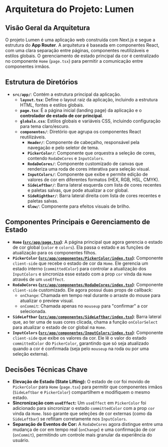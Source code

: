 # Arquitetura do Projeto: Lumen

## Visão Geral da Arquitetura

O projeto Lumen é uma aplicação web construída com Next.js e segue a estrutura do **App Router**. A arquitetura é baseada em componentes React, com uma clara separação entre páginas, componentes reutilizáveis e estilos globais. O gerenciamento de estado principal da cor é centralizado no componente `Home` (`page.tsx`) para permitir a comunicação entre componentes irmãos.

## Estrutura de Diretórios

*   **`src/app/`**: Contém a estrutura principal da aplicação.
    *   **`layout.tsx`**: Define o layout raiz da aplicação, incluindo a estrutura HTML, fontes e estilos globais.
    *   **`page.tsx`**: É a página inicial (landing page) da aplicação e o **controlador de estado de cor principal**.
    *   **`globals.css`**: Estilos globais e variáveis CSS, incluindo configuração para tema claro/escuro.
    *   **`componentes/`**: Diretório que agrupa os componentes React reutilizáveis.
        *   **`Header/`**: Componente de cabeçalho, responsável pela navegação e pelo seletor de tema.
        *   **`PickerColor/`**: Componente que orquestra a seleção de cores, contendo `RodaDeCores` e `InputColors`.
        *   **`RodaDeCores/`**: Componente customizado de canvas que renderiza uma roda de cores interativa para seleção visual.
        *   **`InputColors/`**: Componente que exibe e permite edição de valores de cor em diferentes formatos (HEX, RGB, HSL, CMYK).
        *   **`SideLeftbar/`**: Barra lateral esquerda com lista de cores recentes e paletas salvas, que pode atualizar a cor global.
        *   **`SideRightbar/`**: Barra lateral direita com lista de cores recentes e paletas salvas.
        *   **`Glow/`**: Componente para efeitos visuais de brilho.

## Componentes Principais e Gerenciamento de Estado

*   **`Home` ([`src/app/page.tsx`](src/app/page.tsx:11))**: A página principal que agora gerencia o estado de cor global (`color` e `colors`). Ela passa o estado e as funções de atualização para os componentes filhos.
*   **`PickerColor` ([`src/app/componentes/PickerColor/index.tsx`](src/app/componentes/PickerColor/index.tsx:16))**: Componente `client-side` que recebe o estado de cor da `Home`. Ele gerencia um estado interno (`committedColor`) para controlar a atualização dos `InputColors` e sincroniza esse estado com a prop `cor` vinda da `Home` através de um `useEffect`.
*   **`RodaDeCores` ([`src/app/componentes/RodaDeCores/index.tsx`](src/app/componentes/RodaDeCores/index.tsx:24))**: Componente `client-side` customizado. Ele agora possui duas props de callback:
    *   `onChange`: Chamada em tempo real durante o arraste do mouse para atualizar o preview visual.
    *   `onCommit`: Chamada apenas no `mouseup` para "confirmar" a cor selecionada.
*   **`SideLeftbar` ([`src/app/componentes/SideLeftbar/index.tsx`](src/app/componentes/SideLeftbar/index.tsx:6))**: Barra lateral que, ao ter uma de suas cores clicada, chama a função `onColorSelect` para atualizar o estado de cor global na `Home`.
*   **`InputColors` ([`src/app/componentes/InputColors/index.tsx`](src/app/componentes/InputColors/index.tsx:57))**: Componente `client-side` que exibe os valores da cor. Ele lê o valor do estado `committedColor` do `PickerColor`, garantindo que só seja atualizado quando a cor é confirmada (seja pelo `mouseup` na roda ou por uma seleção externa).

## Decisões Técnicas Chave

*   **Elevação de Estado (State Lifting):** O estado de cor foi movido de `PickerColor` para `Home` (`page.tsx`) para permitir que componentes irmãos (`SideLeftbar` e `PickerColor`) compartilhem e modifiquem o mesmo estado.
*   **Sincronização com `useEffect`:** Um `useEffect` em `PickerColor` foi adicionado para sincronizar o estado `committedColor` com a prop `cor` vinda da `Home`. Isso garante que seleções de cor externas (como da `SideLeftbar`) se reflitam corretamente nos `InputColors`.
*   **Separação de Eventos de Cor:** A `RodaDeCores` agora distingue entre uma mudança de cor em tempo real (`onChange`) e uma confirmação de cor (`onCommit`), permitindo um controle mais granular da experiência do usuário.